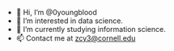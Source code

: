 - 👋 Hi, I’m @0youngblood
- 👀 I’m interested in data science.
- 🌱 I’m currently studying information science.
- 📫 Contact me at zcy3@cornell.edu
